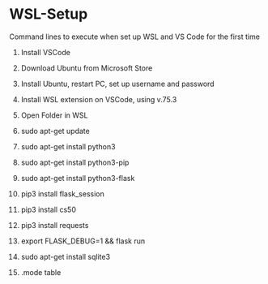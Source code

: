 # WSL-Setup
Command lines to execute when set up WSL and VS Code for the first time

1. Install VSCode
2. Download Ubuntu from Microsoft Store
3. Install Ubuntu, restart PC, set up username and password
4. Install WSL extension on VSCode, using v.75.3
5. Open Folder in WSL

6. sudo apt-get update
7. sudo apt-get install python3
8. sudo apt-get install python3-pip
9. sudo apt-get install python3-flask
10. pip3 install flask_session
11. pip3 install cs50
12. pip3 install requests

13. export FLASK_DEBUG=1 && flask run

14. sudo apt-get install sqlite3
15. .mode table
